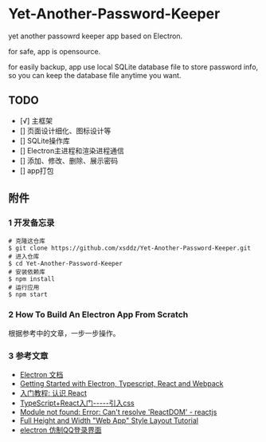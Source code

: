 
# Yet-Another-Password-Keeper

yet another passowrd keeper app based on Electron.

for safe, app is opensource.

for easily backup, app use local SQLite database file to store password info, so you can keep the database file anytime you want.

## TODO

+ [√] 主框架
+ [] 页面设计细化、图标设计等
+ [] SQLite操作库
+ [] Electron主进程和渲染进程通信
+ [] 添加、修改、删除、展示密码
+ [] app打包


## 附件

### 1 开发备忘录

```
# 克隆这仓库
$ git clone https://github.com/xsddz/Yet-Another-Password-Keeper.git
# 进入仓库
$ cd Yet-Another-Password-Keeper
# 安装依赖库
$ npm install
# 运行应用
$ npm start
```

### 2 How To Build An Electron App From Scratch

根据参考中的文章，一步一步操作。


### 3 参考文章

+ [Electron 文档](https://www.electronjs.org/docs)
+ [Getting Started with Electron, Typescript, React and Webpack](https://www.sitepen.com/blog/getting-started-with-electron-typescript-react-and-webpack/)
+ [入门教程: 认识 React](https://zh-hans.reactjs.org/tutorial/tutorial.html#inspecting-the-starter-code)
+ [TypeScript+React入门-----引入css](https://segmentfault.com/a/1190000017404282)
+ [Module not found: Error: Can't resolve 'ReactDOM' - reactjs](https://html.developreference.com/article/11455919/Module+not+found%3A+Error%3A+Can%27t+resolve+%27ReactDOM%27)
+ [Full Height and Width "Web App" Style Layout Tutorial](https://www.youtube.com/watch?v=Nx0aYVwhwqQ&list=PLE4oxngl2zsozlg65XoNogjhCtGE742JV&index=3&t=0s)
+ [electron 仿制QQ登录界面](https://segmentfault.com/a/1190000016763275)
